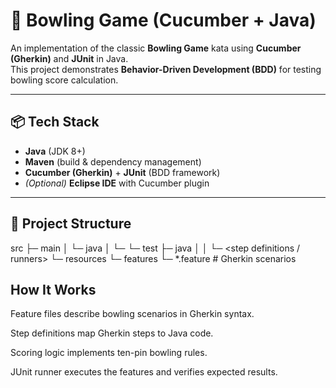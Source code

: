 # 🎳 Bowling Game (Cucumber + Java)

An implementation of the classic **Bowling Game** kata using **Cucumber (Gherkin)** and **JUnit** in Java.  
This project demonstrates **Behavior-Driven Development (BDD)** for testing bowling score calculation.

---

## 📦 Tech Stack
- **Java** (JDK 8+)
- **Maven** (build & dependency management)
- **Cucumber (Gherkin)** + **JUnit** (BDD framework)
- *(Optional)* **Eclipse IDE** with Cucumber plugin

---

## 📂 Project Structure
src
├─ main
│ └─ java
│ └─ <scoring logic classes>
└─ test
├─ java
│ │ └─ <step definitions / runners>
└─ resources
└─ features
└─ *.feature # Gherkin scenarios
## How It Works
Feature files describe bowling scenarios in Gherkin syntax.

Step definitions map Gherkin steps to Java code.

Scoring logic implements ten-pin bowling rules.

JUnit runner executes the features and verifies expected results.


